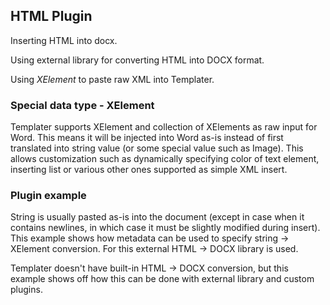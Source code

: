 ## HTML Plugin

Inserting HTML into docx.

Using external library for converting HTML into DOCX format.

Using *XElement* to paste raw XML into Templater.

### Special data type - XElement

Templater supports XElement and collection of XElements as raw input for Word. This means it will be injected into Word as-is instead of first translated into string value (or some special value such as Image).
This allows customization such as dynamically specifying color of text element, inserting list or various other ones supported as simple XML insert.

### Plugin example

String is usually pasted as-is into the document (except in case when it contains newlines, in which case it must be slightly modified during insert). This example shows how metadata can be used to specify string -> XElement conversion. For this external HTML -> DOCX library is used.

Templater doesn't have built-in HTML -> DOCX conversion, but this example shows off how this can be done with external library and custom plugins.
